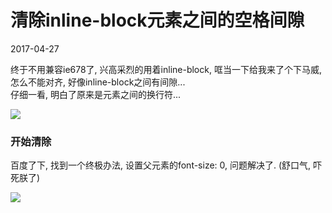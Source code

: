 # 清除inline-block元素之间的空格间隙
2017-04-27

终于不用兼容ie678了, 兴高采烈的用着inline-block, 哐当一下给我来了个下马威, 怎么不能对齐, 好像inline-block之间有间隙...   
仔细一看, 明白了原来是元素之间的换行符...

![](https://raw.githubusercontent.com/383514580/Notes/master/image/1.png)

### 开始清除
百度了下, 找到一个终极办法, 设置父元素的font-size: 0, 问题解决了. (舒口气, 吓死朕了)

![](https://raw.githubusercontent.com/383514580/Notes/master/image/2.png)
